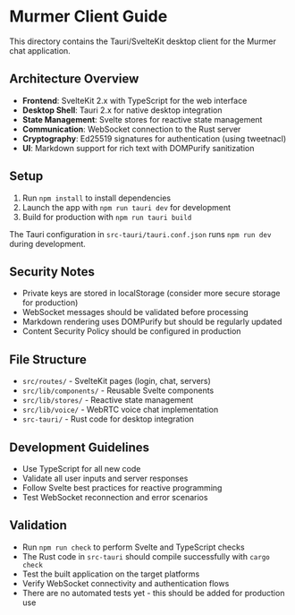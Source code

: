 # Murmer Client Guide

This directory contains the Tauri/SvelteKit desktop client for the Murmer chat application.

## Architecture Overview
- **Frontend**: SvelteKit 2.x with TypeScript for the web interface
- **Desktop Shell**: Tauri 2.x for native desktop integration
- **State Management**: Svelte stores for reactive state management
- **Communication**: WebSocket connection to the Rust server
- **Cryptography**: Ed25519 signatures for authentication (using tweetnacl)
- **UI**: Markdown support for rich text with DOMPurify sanitization

## Setup
1. Run `npm install` to install dependencies
2. Launch the app with `npm run tauri dev` for development
3. Build for production with `npm run tauri build`

The Tauri configuration in `src-tauri/tauri.conf.json` runs `npm run dev` during development.

## Security Notes
- Private keys are stored in localStorage (consider more secure storage for production)
- WebSocket messages should be validated before processing
- Markdown rendering uses DOMPurify but should be regularly updated
- Content Security Policy should be configured in production

## File Structure
- `src/routes/` - SvelteKit pages (login, chat, servers)
- `src/lib/components/` - Reusable Svelte components
- `src/lib/stores/` - Reactive state management
- `src/lib/voice/` - WebRTC voice chat implementation
- `src-tauri/` - Rust code for desktop integration

## Development Guidelines
- Use TypeScript for all new code
- Validate all user inputs and server responses
- Follow Svelte best practices for reactive programming
- Test WebSocket reconnection and error scenarios

## Validation
- Run `npm run check` to perform Svelte and TypeScript checks
- The Rust code in `src-tauri` should compile successfully with `cargo check`
- Test the built application on the target platforms
- Verify WebSocket connectivity and authentication flows
- There are no automated tests yet - this should be added for production use

